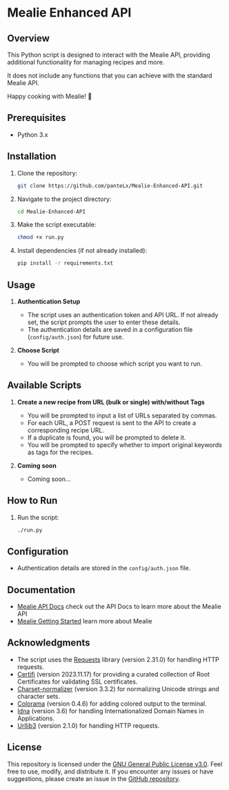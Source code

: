 # Mealie Enhanced API

## Overview

This Python script is designed to interact with the Mealie API, providing additional functionality for managing recipes and more.

It does not include any functions that you can achieve with the standard Mealie API.

Happy cooking with Mealie! 🍲

## Prerequisites

- Python 3.x

## Installation

1. Clone the repository:

   ```bash
   git clone https://github.com/panteLx/Mealie-Enhanced-API.git
   ```

2. Navigate to the project directory:

   ```bash
   cd Mealie-Enhanced-API
   ```

3. Make the script executable:

   ```bash
   chmod +x run.py
   ```

4. Install dependencies (if not already installed):

   ```bash
   pip install -r requirements.txt
   ```

## Usage

1. **Authentication Setup**

   - The script uses an authentication token and API URL. If not already set, the script prompts the user to enter these details.
   - The authentication details are saved in a configuration file (`config/auth.json`) for future use.

2. **Choose Script**

   - You will be prompted to choose which script you want to run.

## Available Scripts

1. **Create a new recipe from URL (bulk or single) with/without Tags**

   - You will be prompted to input a list of URLs separated by commas.
   - For each URL, a POST request is sent to the API to create a corresponding recipe URL.
   - If a duplicate is found, you will be prompted to delete it.
   - You will be prompted to specify whether to import original keywords as tags for the recipes.

2. **Coming soon**

   - Coming soon...

## How to Run

1. Run the script:

   ```bash
   ./run.py
   ```

## Configuration

- Authentication details are stored in the `config/auth.json` file.

## Documentation

- [Mealie API Docs](https://nightly.mealie.io/api/redoc/) check out the API Docs to learn more about the Mealie API
- [Mealie Getting Started](https://nightly.mealie.io/documentation/getting-started/introduction/) learn more about Mealie

## Acknowledgments

- The script uses the [Requests](https://docs.python-requests.org/en/latest/) library (version 2.31.0) for handling HTTP requests.
- [Certifi](https://pypi.org/project/certifi/) (version 2023.11.17) for providing a curated collection of Root Certificates for validating SSL certificates.
- [Charset-normalizer](https://pypi.org/project/charset-normalizer/) (version 3.3.2) for normalizing Unicode strings and character sets.
- [Colorama](https://pypi.org/project/colorama/) (version 0.4.6) for adding colored output to the terminal.
- [Idna](https://pypi.org/project/idna/) (version 3.6) for handling Internationalized Domain Names in Applications.
- [Urllib3](https://pypi.org/project/urllib3/) (version 2.1.0) for handling HTTP requests.

## License

This repository is licensed under the [GNU General Public License v3.0](LICENSE). Feel free to use, modify, and distribute it. If you encounter any issues or have suggestions, please create an issue in the [GitHub repository](https://github.com/panteLx/Mealie-Enhanced-API).
